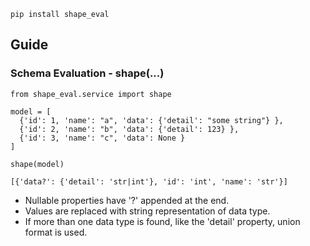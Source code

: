 ```
pip install shape_eval
```

## Guide

### Schema Evaluation - shape(...)

```
from shape_eval.service import shape

model = [
  {'id': 1, 'name': "a", 'data': {'detail': "some string"} },
  {'id': 2, 'name': "b", 'data': {'detail': 123} },
  {'id': 3, 'name': "c", 'data': None }
]

shape(model)
```

```
[{'data?': {'detail': 'str|int'}, 'id': 'int', 'name': 'str'}]
```

- Nullable properties have '?' appended at the end.
- Values are replaced with string representation of data type.
- If more than one data type is found, like the 'detail' property, union format is used.
